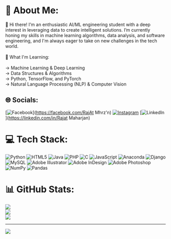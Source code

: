 # 💫 About Me:
👋 Hi there! I’m an enthusiastic AI/ML engineering student with a deep interest in leveraging data to create intelligent solutions. I’m currently honing my skills in machine learning algorithms, data analysis, and software engineering, and I'm always eager to take on new challenges in the tech world.<br><br>🌱 What I'm Learning:<br><br>-> Machine Learning & Deep Learning<br>-> Data Structures & Algorithms<br>-> Python, TensorFlow, and PyTorch<br>-> Natural Language Processing (NLP) & Computer Vision


## 🌐 Socials:
[![Facebook](https://img.shields.io/badge/Facebook-%231877F2.svg?logo=Facebook&logoColor=white)](https://facebook.com/RajAt Mhrz'n) [![Instagram](https://img.shields.io/badge/Instagram-%23E4405F.svg?logo=Instagram&logoColor=white)](https://instagram.com/razatcha) [![LinkedIn](https://img.shields.io/badge/LinkedIn-%230077B5.svg?logo=linkedin&logoColor=white)](https://linkedin.com/in/Rajat Maharjan) 

# 💻 Tech Stack:
![Python](https://img.shields.io/badge/python-3670A0?style=for-the-badge&logo=python&logoColor=ffdd54) ![HTML5](https://img.shields.io/badge/html5-%23E34F26.svg?style=for-the-badge&logo=html5&logoColor=white) ![Java](https://img.shields.io/badge/java-%23ED8B00.svg?style=for-the-badge&logo=openjdk&logoColor=white) ![PHP](https://img.shields.io/badge/php-%23777BB4.svg?style=for-the-badge&logo=php&logoColor=white) ![C](https://img.shields.io/badge/c-%2300599C.svg?style=for-the-badge&logo=c&logoColor=white) ![JavaScript](https://img.shields.io/badge/javascript-%23323330.svg?style=for-the-badge&logo=javascript&logoColor=%23F7DF1E) ![Anaconda](https://img.shields.io/badge/Anaconda-%2344A833.svg?style=for-the-badge&logo=anaconda&logoColor=white) ![Django](https://img.shields.io/badge/django-%23092E20.svg?style=for-the-badge&logo=django&logoColor=white) ![MySQL](https://img.shields.io/badge/mysql-4479A1.svg?style=for-the-badge&logo=mysql&logoColor=white) ![Adobe Illustrator](https://img.shields.io/badge/adobe%20illustrator-%23FF9A00.svg?style=for-the-badge&logo=adobe%20illustrator&logoColor=white) ![Adobe InDesign](https://img.shields.io/badge/Adobe%20InDesign-49021F?style=for-the-badge&logo=adobeindesign&logoColor=FF3366) ![Adobe Photoshop](https://img.shields.io/badge/adobe%20photoshop-%2331A8FF.svg?style=for-the-badge&logo=adobe%20photoshop&logoColor=white) ![NumPy](https://img.shields.io/badge/numpy-%23013243.svg?style=for-the-badge&logo=numpy&logoColor=white) ![Pandas](https://img.shields.io/badge/pandas-%23150458.svg?style=for-the-badge&logo=pandas&logoColor=white)
# 📊 GitHub Stats:
![](https://github-readme-stats.vercel.app/api?username=maharjanrajat&theme=dark&hide_border=false&include_all_commits=false&count_private=false)<br/>
![](https://github-readme-streak-stats.herokuapp.com/?user=maharjanrajat&theme=dark&hide_border=false)<br/>
![](https://github-readme-stats.vercel.app/api/top-langs/?username=maharjanrajat&theme=dark&hide_border=false&include_all_commits=false&count_private=false&layout=compact)

---
[![](https://visitcount.itsvg.in/api?id=maharjanrajat&icon=5&color=1)](https://visitcount.itsvg.in)

<!-- Proudly created with GPRM ( https://gprm.itsvg.in ) -->
